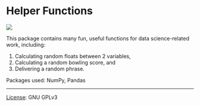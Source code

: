 # Helper Functions

![](https://img.shields.io/badge/Another%20Commit-by%20Austin%20James%20Wolff-blue?style=plastic&logo=appveyor)

This package contains many fun, useful functions for data science-related work, including:
1. Calculating random floats between 2 variables,
2. Calculating a random bowling score, and
3. Delivering a random phrase.

Packages used: NumPy, Pandas

---
[License](https://github.com/AustinJamesWolff/lambdata-ds33/blob/master/src/LICENSE): GNU GPLv3
